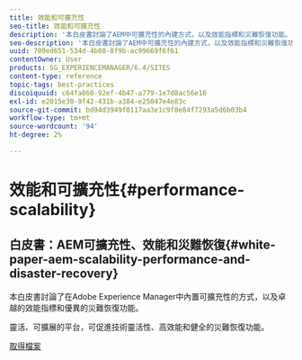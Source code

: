 ```yaml
---
title: 效能和可擴充性
seo-title: 效能和可擴充性
description: '本白皮書討論了AEM中可擴充性的內建方式，以及效能指標和災難恢復功能。  '
seo-description: '本白皮書討論了AEM中可擴充性的內建方式，以及效能指標和災難恢復功能。  '
uuid: 709ed651-534d-4b80-8f9b-ac99669f6f61
contentOwner: User
products: SG_EXPERIENCEMANAGER/6.4/SITES
content-type: reference
topic-tags: best-practices
discoiquuid: c64fa860-92ef-4b47-a779-1e7d8ac56e16
exl-id: e2015e30-9f42-431b-a384-e25047e4e83c
source-git-commit: bd94d3949f0117aa3e1c9f0e84f7293a5d6b03b4
workflow-type: tm+mt
source-wordcount: '94'
ht-degree: 2%

---
```


# 效能和可擴充性{#performance-scalability}

## 白皮書：AEM可擴充性、效能和災難恢復{#white-paper-aem-scalability-performance-and-disaster-recovery}

本白皮書討論了在Adobe Experience Manager中內置可擴充性的方式，以及卓越的效能指標和優異的災難恢復功能。

靈活、可擴展的平台，可促進技術靈活性、高效能和健全的災難恢復功能。

[取得檔案](assets/aem_scalability_whitepaperfinal-06122015je.pdf)
